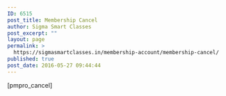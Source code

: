 ```yaml
---
ID: 6515
post_title: Membership Cancel
author: Sigma Smart Classes
post_excerpt: ""
layout: page
permalink: >
  https://sigmasmartclasses.in/membership-account/membership-cancel/
published: true
post_date: 2016-05-27 09:44:44
---
```

[pmpro_cancel]